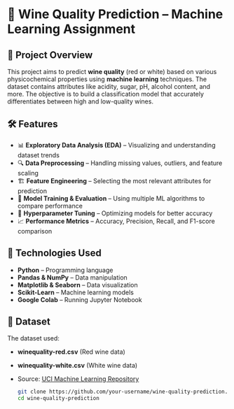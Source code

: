 # 🍷 Wine Quality Prediction – Machine Learning Assignment  

## 📌 Project Overview  
This project aims to predict **wine quality** (red or white) based on various physicochemical properties using **machine learning** techniques. The dataset contains attributes like acidity, sugar, pH, alcohol content, and more. The objective is to build a classification model that accurately differentiates between high and low-quality wines.  

## 🛠️ Features  
- 📊 **Exploratory Data Analysis (EDA)** – Visualizing and understanding dataset trends  
- 🔍 **Data Preprocessing** – Handling missing values, outliers, and feature scaling  
- 🏗 **Feature Engineering** – Selecting the most relevant attributes for prediction  
- 🤖 **Model Training & Evaluation** – Using multiple ML algorithms to compare performance  
- 🎯 **Hyperparameter Tuning** – Optimizing models for better accuracy  
- 📈 **Performance Metrics** – Accuracy, Precision, Recall, and F1-score comparison  

## 🚀 Technologies Used  
- **Python** – Programming language  
- **Pandas & NumPy** – Data manipulation  
- **Matplotlib & Seaborn** – Data visualization  
- **Scikit-Learn** – Machine learning models  
- **Google Colab** – Running Jupyter Notebook  

## 📂 Dataset  
The dataset used:  
- **winequality-red.csv** (Red wine data)  
- **winequality-white.csv** (White wine data)  
- Source: [UCI Machine Learning Repository](https://archive.ics.uci.edu/ml/datasets/Wine+Quality)  


   ```sh
   git clone https://github.com/your-username/wine-quality-prediction.git
   cd wine-quality-prediction
